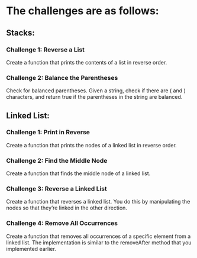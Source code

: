 # The challenges are as follows:

## Stacks:
### Challenge 1: Reverse a List 
Create a function that prints the contents of a list in reverse order.
### Challenge 2: Balance the Parentheses 
Check for balanced parentheses. Given a string, check if there are ( and ) characters, and return true if the parentheses in the string are balanced. 
## Linked List:
### Challenge 1: Print in Reverse 
 Create a function that prints the nodes of a linked list in reverse order. 
### Challenge 2: Find the Middle Node 
Create a function that finds the middle node of a linked list. 
### Challenge 3: Reverse a Linked List  
Create a function that reverses a linked list. You do this by manipulating the nodes so that they’re linked in the other direction. 
### Challenge 4: Remove All Occurrences 
 Create a function that removes all occurrences of a specific element from a linked list. The implementation is similar to the removeAfter method that you implemented earlier.
